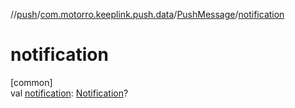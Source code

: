 //[push](../../../index.md)/[com.motorro.keeplink.push.data](../index.md)/[PushMessage](index.md)/[notification](notification.md)

# notification

[common]\
val [notification](notification.md): [Notification](../-notification/index.md)?
